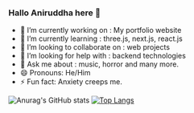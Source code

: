 ### Hallo Aniruddha here 👋
- 🔭 I’m currently working on : My portfolio website
- 🌱 I’m currently learning : three.js, next.js, react.js
- 👯 I’m looking to collaborate on : web projects
- 🤔 I’m looking for help with : backend technologies
- 💬 Ask me about : music, horror and many more.
- 😄 Pronouns: He/Him
- ⚡ Fun fact:  Anxiety creeps me.

![Anurag's GitHub stats](https://github-readme-stats.vercel.app/api?username=Anisalunke&show_icons=true&theme=radical)
[![Top Langs](https://github-readme-stats.vercel.app/api/top-langs/?username=Anisalunke&layout=compact)](https://github.com/anuraghazra/github-readme-stats)
